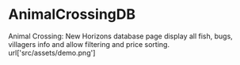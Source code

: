 # AnimalCrossingDB
Animal Crossing: New Horizons database page display all fish, bugs, villagers info and allow filtering and price sorting.
url['src/assets/demo.png']
